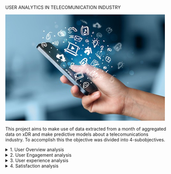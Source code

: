 USER ANALYTICS IN TELECOMUNICATION INDUSTRY


<img src="data/readme.jpg" alt="isolated" width="500"/>

This project aims to make use of data extracted from a month of aggregated data on xDR and make predictive models about a telecomunications industry. To accomplish this the objective was divided into 4-subobjectives.

<details>
<summary>1. User Overview analysis</summary>

* After cleaning the data, i.e filling missing values and cleaning outliers, EDA was applied to understand the data better and have some insights about the user data.
</details>

<details>
<summary>2. User Engagement analysis</summary>
* The success of a business would be highly dependent on the user engagement and activity of customers on available apps. It is also very useful for a business know where to concentrate network resources which can be inferred from Sessions frequency and duration of a session. Using this metrics it is possible to analyse user engagement.
</details>

<details>
<summary>3. User experience analysis</summary>
* In telecommunications industry the user experience is mostly related to network parameter performances and customer device characteristics.
</details>

<details>
<summary>4. Satisfaction analysis </summary>
* Assuming user satisfaction is highly dependent on engagement and experience of that user, average of the scores of a users' satisfaction and engagement can yeild a good estimate for a specific users satisfaction level or score.
</details>


